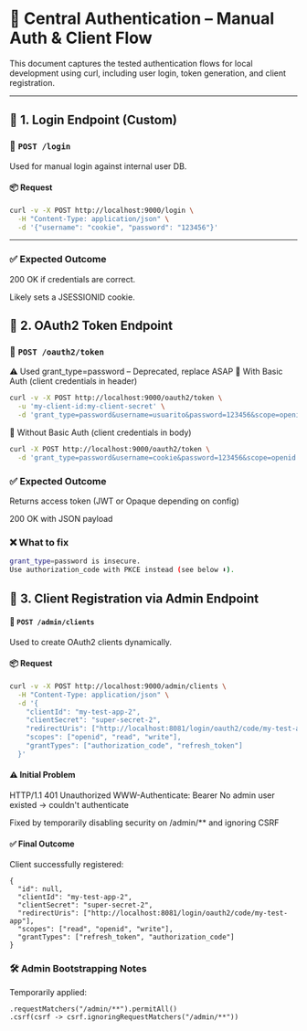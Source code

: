 # 🍪 Central Authentication – Manual Auth & Client Flow

This document captures the tested authentication flows for local development using curl, including user login, token generation, and client registration.

---

## 🧍 1. Login Endpoint (Custom)

### 🔗 `POST /login`

Used for manual login against internal user DB.

#### 📦 Request

```bash
curl -v -X POST http://localhost:9000/login \
  -H "Content-Type: application/json" \
  -d '{"username": "cookie", "password": "123456"}'
```
---  

### ✅ Expected Outcome

200 OK if credentials are correct.

Likely sets a JSESSIONID cookie.

## 🔐 2. OAuth2 Token Endpoint

### 🔗 `POST /oauth2/token`
⚠️ Used grant_type=password – Deprecated, replace ASAP
📜 With Basic Auth (client credentials in header)

```bash
curl -v -X POST http://localhost:9000/oauth2/token \
  -u 'my-client-id:my-client-secret' \
  -d 'grant_type=password&username=usuarito&password=123456&scope=openid'
```

🧪 Without Basic Auth (client credentials in body)

```bash
curl -X POST http://localhost:9000/oauth2/token \
  -d 'grant_type=password&username=cookie&password=123456&scope=openid'
```

### ✅ Expected Outcome
Returns access token (JWT or Opaque depending on config)

200 OK with JSON payload

### ❌ What to fix

```bash
grant_type=password is insecure.
Use authorization_code with PKCE instead (see below ⬇️).
```

## 👑 3. Client Registration via Admin Endpoint

#### 🔗 `POST /admin/clients`

Used to create OAuth2 clients dynamically.

#### 📦 Request

```bash
curl -v -X POST http://localhost:9000/admin/clients \
  -H "Content-Type: application/json" \
  -d '{
    "clientId": "my-test-app-2",
    "clientSecret": "super-secret-2",
    "redirectUris": ["http://localhost:8081/login/oauth2/code/my-test-app"],
    "scopes": ["openid", "read", "write"],
    "grantTypes": ["authorization_code", "refresh_token"]
  }'
```

#### ⚠️ Initial Problem

HTTP/1.1 401 Unauthorized
WWW-Authenticate: Bearer
No admin user existed → couldn't authenticate

Fixed by temporarily disabling security on /admin/** and ignoring CSRF

#### ✅ Final Outcome
Client successfully registered:

```
{
  "id": null,
  "clientId": "my-test-app-2",
  "clientSecret": "super-secret-2",
  "redirectUris": ["http://localhost:8081/login/oauth2/code/my-test-app"],
  "scopes": ["read", "openid", "write"],
  "grantTypes": ["refresh_token", "authorization_code"]
}
```

### 🛠️ Admin Bootstrapping Notes
Temporarily applied:

```
.requestMatchers("/admin/**").permitAll()
.csrf(csrf -> csrf.ignoringRequestMatchers("/admin/**"))
```